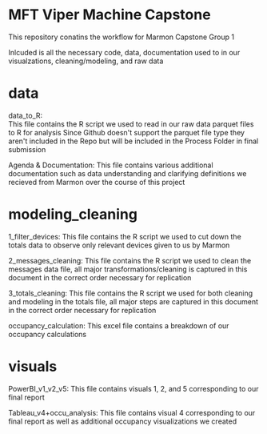 # MFT Viper Machine Capstone

This repository conatins the workflow for Marmon Capstone Group 1

Inlcuded is all the necessary code, data, documentation used to in our visualzations, cleaning/modeling, and raw data

# data
data_to_R:  
This file contains the R script we used to read in our raw data parquet files to R for analysis
Since Github doesn't support the parquet file type they aren't included in the Repo but will be included in the Process Folder in final submission

Agenda & Documentation:
This file contains various additional documentation such as data understanding and clarifying definitions we recieved from Marmon over the course of this project

# modeling_cleaning
1_filter_devices:
This file contains the R script we used to cut down the totals data to observe only relevant devices given to us by Marmon

2_messages_cleaning:
This file contains the R script we used to clean the messages data file, all major transformations/cleaning is captured in this document in the correct order necessary for replication

3_totals_cleaning:
This file contains the R script we used for both cleaning and modeling in the totals file, all major steps are captured in this document in the correct order necessary for replication

occupancy_calculation:
This excel file contains a breakdown of our occupancy calculations

# visuals
PowerBI_v1_v2_v5:
This file contains visuals 1, 2, and 5 corresponding to our final report

Tableau_v4+occu_analysis:
This file contains visual 4 corresponding to our final report as well as additional occupancy visualizations we created

